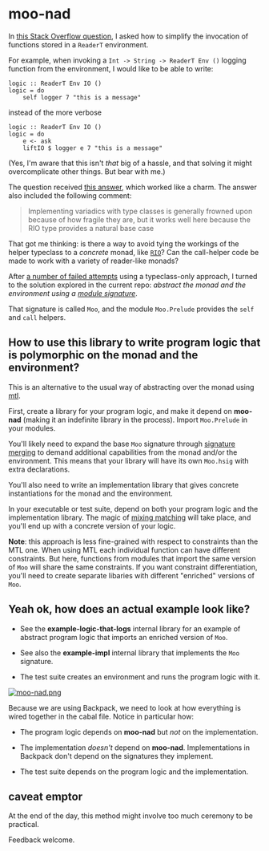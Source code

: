 # moo-nad

In [this Stack Overflow
question](https://stackoverflow.com/questions/61642492/simplifying-the-invocation-of-functions-stored-inside-an-readert-environment),
I asked how to simplify the invocation of functions stored in a `ReaderT`
environment.

For example, when invoking a `Int -> String -> ReaderT Env ()` logging function from the environment, I would
like to be able to write:

    logic :: ReaderT Env IO ()
    logic = do
        self logger 7 "this is a message"

instead of the more verbose

    logic :: ReaderT Env IO ()
    logic = do
        e <- ask
        liftIO $ logger e 7 "this is a message"

(Yes, I'm aware that this isn't *that* big of a hassle, and that solving it might
overcomplicate other things. But bear with me.)

The question received [this
answer](https://stackoverflow.com/a/61642757/1364288), which worked like a
charm. The answer also included the following comment:

> Implementing variadics with type classes is generally frowned upon because of
> how fragile they are, but it works well here because the RIO type provides a
> natural base case

That got me thinking: is there a way to avoid tying the workings of the
helper typeclass to a *concrete* monad, like
[`RIO`](http://hackage.haskell.org/package/rio)? Can the call-helper code be
made to work with a variety of reader-like monads?

After [a number of failed attempts](https://github.com/danidiaz/dep-t/issues/1)
using a typeclass-only approach, I turned to the solution explored in the
current repo: *abstract the monad and the environment using a [module
signature](https://downloads.haskell.org/ghc/latest/docs/html/users_guide/separate_compilation.html#module-signatures)*.

That signature is called `Moo`, and the module `Moo.Prelude` provides the
`self` and `call` helpers.

## How to use this library to write program logic that is polymorphic on the monad and the environment?

This is an alternative to the usual way of abstracting over the monad using
[mtl](http://hackage.haskell.org/package/mtl).

First, create a library for your program logic, and make it depend on
**moo-nad** (making it an indefinite library in the process). Import
`Moo.Prelude` in your modules.

You'll likely need to expand the base `Moo` signature through [signature
merging](https://github.com/danidiaz/really-small-backpack-example/tree/master/lesson3-signature-merging)
to demand additional capabilities from the monad and/or the environment. This
means that your library will have its own `Moo.hsig` with extra declarations.

You'll also need to write an implementation library that gives concrete
instantiations for the monad and the environment.

In your executable or test suite, depend on both your program logic and the implementation library. The magic of [mixing matching](https://github.com/danidiaz/really-small-backpack-example/tree/master/lesson2-signatures) will take place, and you'll end up with a concrete version of your logic.

**Note**: this approach is less fine-grained with respect to constraints than
the MTL one. When using MTL each individual function can have different
constraints. But here, functions from modules that import the same version of
`Moo` will share the same constraints. If you want constraint differentiation,
you'll need to create separate libaries with different "enriched"
versions of `Moo`.

## Yeah ok, how does an actual example look like?

- See the **example-logic-that-logs** internal library for an example of abstract program logic that imports an enriched version of `Moo`. 

- See also the **example-impl** internal library that implements the `Moo` signature.

- The test suite creates an environment and runs the program logic with it.

[![moo-nad.png](https://i.postimg.cc/nVNF9g4w/moo-nad.png)](https://postimg.cc/23FRPHX4)

Because we are using Backpack, we need to look at how everything is wired together
in the cabal file. Notice in particular how: 

- The program logic depends on **moo-nad** but *not* on the implementation.

- The implementation *doesn't* depend on **moo-nad**. Implementations in Backpack don't depend on the signatures they implement.

- The test suite depends on the program logic and the implementation.


## caveat emptor

At the end of the day, this method might involve too much ceremony to be practical. 

Feedback welcome. 

